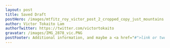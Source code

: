 ```yaml
---
layout: post
title: Saved Draft
postHero: /images/mtfitz_roy_victor_post_2_cropped_copy_just_mountains.png
author: Victor Tokaito Lam
authorTwitter: https://twitter.com/victortokaito
gravatar: /images/IMG_2878_vic.PNG
postFooter: Additional information, and maybe a <a href="#">link or two</a>
---
```

<!--
I'm still the optimist though it is hard.
I believe that people can change
I blieve that the world is a boundless, wonderful place that we can re-make as we see fit.

I have good days and bad days. On my good days, I can feel so inspired in a lifting, elated, sublime way!
On my bad days, I often project on the environment around me--moving home would be a shame if I were to negatively reflect on my mental state as a byproduct of the my circumstances.

I am happy when I am in my own space, where I can feel free. It really mirrors my mental, spiritual space of freedom––This I know about myself. The mind  does work in weird, circuitous, mysterious ways, and I know the best way to appease mine is to listen to it. To feel inspired, like change is possible, I must be free.

In a space where I am responsible for myself, I know that the environment is shaped because of my decisions. Responsibilty for oneself, means that blame cannot be shunted off––that your state, and everything around you can be changed by your choices and actions.

-->